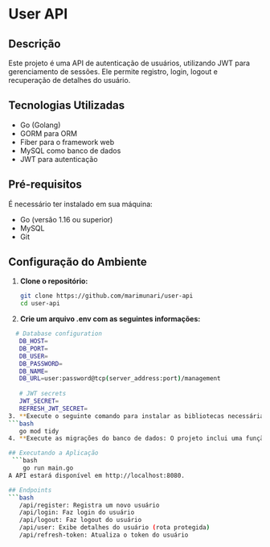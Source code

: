 # User API

## Descrição
Este projeto é uma API de autenticação de usuários, utilizando JWT para gerenciamento de sessões. Ele permite registro, login, logout e recuperação de detalhes do usuário.

## Tecnologias Utilizadas
- Go (Golang)
- GORM para ORM
- Fiber para o framework web
- MySQL como banco de dados
- JWT para autenticação

## Pré-requisitos
É necessário ter instalado em sua máquina:
- Go (versão 1.16 ou superior)
- MySQL
- Git

## Configuração do Ambiente

1. **Clone o repositório:**
   ```bash
   git clone https://github.com/marimunari/user-api
   cd user-api
2. **Crie um arquivo .env com as seguintes informações:**
 ```bash
   # Database configuration
    DB_HOST=
    DB_PORT=
    DB_USER=
    DB_PASSWORD=
    DB_NAME=
    DB_URL=user:password@tcp(server_address:port)/management
    
    # JWT secrets
    JWT_SECRET=
    REFRESH_JWT_SECRET=
3. **Execute o seguinte comando para instalar as bibliotecas necessárias:**
 ```bash
    go mod tidy
4. **Execute as migrações do banco de dados: O projeto inclui uma função de migração automática. Ao executar o servidor pela primeira vez, o banco de dados será configurado automaticamente.**

## Executando a Aplicação
  ```bash
     go run main.go
A API estará disponível em http://localhost:8080.

## Endpoints
```bash
    /api/register: Registra um novo usuário
    /api/login: Faz login do usuário
    /api/logout: Faz logout do usuário
    /api/user: Exibe detalhes do usuário (rota protegida)
    /api/refresh-token: Atualiza o token do usuário
